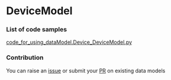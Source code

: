 # DeviceModel

### List of code samples 

<!-- 50-List of code -->

<!-- [code entry](link) -->
[code_for_using_dataModel.Device_DeviceModel.py](https://github.com/smart-data-models/dataModel.Device/blob/master/DeviceModel/code/code_for_using_dataModel.Device_DeviceModel.py)


<!-- /50-List of code -->

### Contribution
You can raise an [issue](https://github.com/smart-data-models/dataModel.Device/issues) or submit your [PR](https://github.com/smart-data-models/dataModel.Device/pulls) on existing data models
